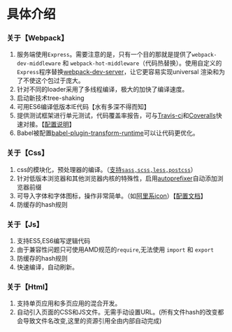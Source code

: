 # 具体介绍

### 关于【Webpack】
1. 服务端使用`Express`。需要注意的是，只有一个目的那就是提供了`webpack-dev-middleware` 和 `webpack-hot-middleware`（代码热替换）。使用自定义的`Express`程序替换[webpack-dev-server](https://github.com/webpack/webpack-dev-server)，让它更容易实现universal 渲染和为了不使这个包过于庞大。
2. 针对不同的loader采用了多线程编译，极大的加快了编译速度。
3. 启动新技术tree-shaking
4. 可用ES6编译低版本IE代码【水有多深不得而知】
5. 提供测试框架进行单元测试，代码覆盖率报告，可与[Travis-ci](https://travis-ci.org)和[Coveralls](https://coveralls.io)快速对接。【[配置说明](https://github.com/sayll/Sayll_Karma)】
6. Babel被配置[babel-plugin-transform-runtime](https://www.npmjs.com/package/babel-plugin-transform-runtime)可以让代码更优化。

### 关于【Css】
1. css的模块化，预处理器的编译。（[支持`sass,scss,less,postcss`](/docs/loaders)）
2. 针对低版本浏览器和其他浏览器内核的特殊性，启用[autoprefixer](https://github.com/postcss/autoprefixer)自动添加浏览器前缀
3. 可导入字体和字体图标，操作非常简单。（如[阿里系icon](http://www.iconfont.cn/)）【[配置文档](/docs/basics/Icon.md)】
4. 防缓存的hash规则

### 关于【Js】
1. 支持ES5,ES6编写逻辑代码
2. 由于兼容性问题只可使用AMD规范的`require`,无法使用 `import` 和 `export`
3. 防缓存的hash规则
4. 快速编译，自动刷新。

### 关于【Html】
1. 支持单页应用和多页应用的混合开发。
2. 自动引入页面的CSS和JS文件。无需手动设置URL。(所有文件hash的改变都会导致文件名改变,这里的资源引用全由内部自动完成)
